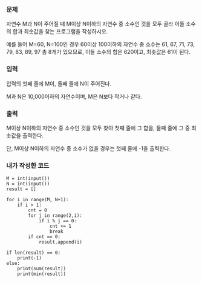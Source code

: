 <h3>문제</h3>
자연수 M과 N이 주어질 때 M이상 N이하의 자연수 중 소수인 것을 모두 골라 이들 소수의 합과 최솟값을 찾는 프로그램을 작성하시오.

예를 들어 M=60, N=100인 경우 60이상 100이하의 자연수 중 소수는 61, 67, 71, 73, 79, 83, 89, 97 총 8개가 있으므로, 이들 소수의 합은 620이고, 최솟값은 61이 된다.

<h3>입력</h3>
입력의 첫째 줄에 M이, 둘째 줄에 N이 주어진다.

M과 N은 10,000이하의 자연수이며, M은 N보다 작거나 같다.

<h3>출력</h3>
M이상 N이하의 자연수 중 소수인 것을 모두 찾아 첫째 줄에 그 합을, 둘째 줄에 그 중 최솟값을 출력한다. 

단, M이상 N이하의 자연수 중 소수가 없을 경우는 첫째 줄에 -1을 출력한다.

<h3>내가 작성한 코드</h3>

```
M = int(input())
N = int(input())
result = []

for i in range(M, N+1):
    if i > 1:
        cnt = 0
        for j in range(2,i):
            if i % j == 0:
                cnt += 1
                break
        if cnt == 0:
            result.append(i)
        
if len(result) == 0:
    print(-1)
else:
    print(sum(result))
    print(min(result))
```
